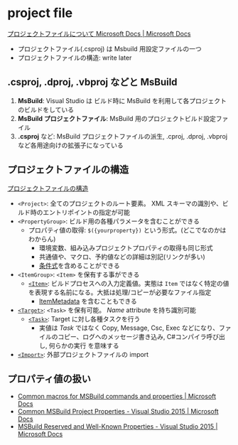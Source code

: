 # project file

[プロジェクトファイルについて Microsoft Docs \| Microsoft Docs](https://docs.microsoft.com/ja-jp/aspnet/web-forms/overview/deployment/web-deployment-in-the-enterprise/understanding-the-project-file)

- プロジェクトファイル(.csproj) は Msbuild 用設定ファイルの一つ
- プロジェクトファイルの構造: write later

## .csproj, .dproj, .vbproj などと MsBuild

1. **MsBuild**: Visual Studio は ビルド時に MsBuild を利用して各プロジェクトのビルドをしている
2. **MsBuild プロジェクトファイル**: MsBuild 用のプロジェクトビルド設定ファイル
3. **.csproj** など: MsBuild プロジェクトファイルの派生, .cproj, .dproj, .vbproj など各用途向けの拡張子になっている

## プロジェクトファイルの構造

[プロジェクトファイルの構造](https://docs.microsoft.com/ja-jp/aspnet/web-forms/overview/deployment/web-deployment-in-the-enterprise/understanding-the-project-file#the-anatomy-of-a-project-file)

- `<Project>`: 全てのプロジェクトのルート要素。 XML スキーマの識別や、ビルド時のエントリポイントの指定が可能
- `<PropertyGroup>`: ビルド用の各種パラメータを含むことができる
  - プロパティ値の取得: `$({yourproperty})` という形式。(どこでなのかはわからん)
    - 環境変数、組み込みプロジェクトプロパティの取得も同じ形式
    - 共通値や、マクロ、予約値などの詳細は別記(リンクが多い)
    - [条件式](https://docs.microsoft.com/ja-jp/previous-versions/visualstudio/visual-studio-2015/msbuild/msbuild-conditions?view=vs-2015&redirectedfrom=MSDN)を含めることができる
- `<ItemGroup>`: `<Item>` を保有する事ができる
  - [`<Item>`](https://docs.microsoft.com/ja-jp/previous-versions/visualstudio/visual-studio-2015/msbuild/item-element-msbuild?view=vs-2015&redirectedfrom=MSDN): ビルドプロセスへの入力定義値。実態は `Item` ではなく特定の値を表現する名前になる。大抵は処理/コピーが必要なファイル指定
    - [ItemMetadata](https://docs.microsoft.com/ja-jp/previous-versions/visualstudio/visual-studio-2015/msbuild/itemmetadata-element-msbuild?view=vs-2015&redirectedfrom=MSDN) を含むこともできる
- [`<Target>`](https://docs.microsoft.com/ja-jp/previous-versions/visualstudio/visual-studio-2015/msbuild/msbuild-targets?view=vs-2015&redirectedfrom=MSDN): `<Task>` を保有可能。 _Name_ attribute を持ち識別可能
  - [`<Task>`](https://docs.microsoft.com/ja-jp/previous-versions/visualstudio/visual-studio-2015/msbuild/task-element-msbuild?view=vs-2015&redirectedfrom=MSDN): Target に対し各種タスクを行う
    - 実値は _Task_ ではなく Copy, Message, Csc, Exec などになり、ファイルのコピー、ログへのメッセージ書き込み, C#コンパイラ呼び出し, 何らかの実行 を意味する
- [`<Import>`](https://docs.microsoft.com/ja-jp/previous-versions/visualstudio/visual-studio-2015/msbuild/import-element-msbuild?view=vs-2015&redirectedfrom=MSDN): 外部プロジェクトファイルの import

## プロパティ値の扱い

- [Common macros for MSBuild commands and properties \| Microsoft Docs](https://docs.microsoft.com/en-us/cpp/build/reference/common-macros-for-build-commands-and-properties?redirectedfrom=MSDN&view=msvc-170)
- [Common MSBuild Project Properties \- Visual Studio 2015 \| Microsoft Docs](https://docs.microsoft.com/ja-jp/previous-versions/visualstudio/visual-studio-2015/msbuild/common-msbuild-project-properties?view=vs-2015&redirectedfrom=MSDN)
- [MSBuild Reserved and Well\-Known Properties \- Visual Studio 2015 \| Microsoft Docs](https://docs.microsoft.com/ja-jp/previous-versions/visualstudio/visual-studio-2015/msbuild/msbuild-reserved-and-well-known-properties?view=vs-2015&redirectedfrom=MSDN)
